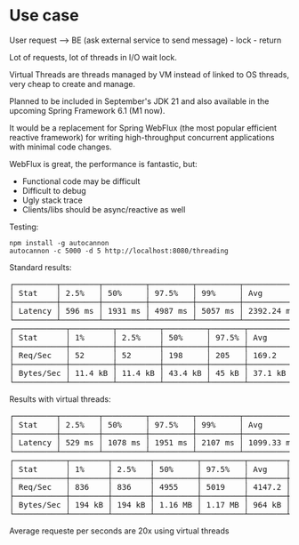 # Use case

User request --> BE (ask external service to send message) - lock - return

Lot of requests, lot of threads in I/O wait lock.

Virtual Threads are threads managed by VM instead of linked to OS threads, very cheap to create and manage.

Planned to be included in September's JDK 21 and also available in the upcoming Spring Framework 6.1 (M1 now).

It would be a replacement for Spring WebFlux (the most popular efficient reactive framework) for writing high-throughput concurrent applications with minimal code changes.

WebFlux is great, the performance is fantastic, but:
* Functional code may be difficult
* Difficult to debug
* Ugly stack trace
* Clients/libs should be async/reactive as well

Testing:
```shell
npm install -g autocannon
autocannon -c 5000 -d 5 http://localhost:8080/threading
```

Standard results:
<pre>
┌─────────┬────────┬─────────┬─────────┬─────────┬────────────┬───────────┬─────────┐
│ Stat    │ 2.5%   │ 50%     │ 97.5%   │ 99%     │ Avg        │ Stdev     │ Max     │
├─────────┼────────┼─────────┼─────────┼─────────┼────────────┼───────────┼─────────┤
│ Latency │ 596 ms │ 1931 ms │ 4987 ms │ 5057 ms │ 2392.24 ms │ 1347.5 ms │ 5144 ms │
└─────────┴────────┴─────────┴─────────┴─────────┴────────────┴───────────┴─────────┘
┌───────────┬─────────┬─────────┬─────────┬───────┬─────────┬─────────┬─────────┐
│ Stat      │ 1%      │ 2.5%    │ 50%     │ 97.5% │ Avg     │ Stdev   │ Min     │
├───────────┼─────────┼─────────┼─────────┼───────┼─────────┼─────────┼─────────┤
│ Req/Sec   │ 52      │ 52      │ 198     │ 205   │ 169.2   │ 58.9    │ 52      │
├───────────┼─────────┼─────────┼─────────┼───────┼─────────┼─────────┼─────────┤
│ Bytes/Sec │ 11.4 kB │ 11.4 kB │ 43.4 kB │ 45 kB │ 37.1 kB │ 12.9 kB │ 11.4 kB │
└───────────┴─────────┴─────────┴─────────┴───────┴─────────┴─────────┴─────────┘
</pre>

Results with virtual threads:

<pre>
┌─────────┬────────┬─────────┬─────────┬─────────┬────────────┬───────────┬─────────┐
│ Stat    │ 2.5%   │ 50%     │ 97.5%   │ 99%     │ Avg        │ Stdev     │ Max     │
├─────────┼────────┼─────────┼─────────┼─────────┼────────────┼───────────┼─────────┤
│ Latency │ 529 ms │ 1078 ms │ 1951 ms │ 2107 ms │ 1099.33 ms │ 375.55 ms │ 2344 ms │
└─────────┴────────┴─────────┴─────────┴─────────┴────────────┴───────────┴─────────┘
┌───────────┬────────┬────────┬─────────┬─────────┬────────┬─────────┬────────┐
│ Stat      │ 1%     │ 2.5%   │ 50%     │ 97.5%   │ Avg    │ Stdev   │ Min    │
├───────────┼────────┼────────┼─────────┼─────────┼────────┼─────────┼────────┤
│ Req/Sec   │ 836    │ 836    │ 4955    │ 5019    │ 4147.2 │ 1655.93 │ 836    │
├───────────┼────────┼────────┼─────────┼─────────┼────────┼─────────┼────────┤
│ Bytes/Sec │ 194 kB │ 194 kB │ 1.16 MB │ 1.17 MB │ 964 kB │ 385 kB  │ 194 kB │
└───────────┴────────┴────────┴─────────┴─────────┴────────┴─────────┴────────┘
</pre>

Average requeste per seconds are 20x using virtual threads
